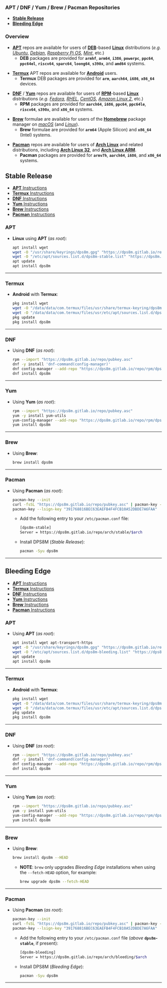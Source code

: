 <!-- SPDX-License-Identifier: MIT-0
     Copyright (c) 2024-2025 The DPS8M Development Team
-->
### APT / DNF / Yum / Brew / Pacman Repositories

* [**Stable Release**](#stable-release)
* [**Bleeding Edge**](#bleeding-edge)

### Overview

* [**APT**](https://wiki.debian.org/AptCLI) repos are available for users of [**DEB**](https://wiki.debian.org/Teams/Dpkg)-based [**Linux**](https://kernel.org/) distributions (*e.g.* [*Ubuntu*](https://ubuntu.com/), [*Debian*](https://www.debian.org/), [*Raspberry Pi OS*](https://www.raspberrypi.com/software/), [*Mint*](https://linuxmint.com/), etc.)
  * **DEB** packages are provided for **`armhf`**, **`arm64`**, **`i386`**, **`powerpc`**, **`ppc64`**, **`ppc64el`**, **`riscv64`**, **`sparc64`**, **`loong64`**, **`s390x`**, and **`amd64`** systems.

[]()
[]()

* [**Termux**](https://termux.dev/) APT repos are available for [**Android**](https://www.android.com/) users.
  * **Termux** DEB packages are provided for **`arm`**, **`aarch64`**, **`i686`**, **`x86_64`** devices.

[]()
[]()

* [**DNF**](https://github.com/rpm-software-management/dnf) / [**Yum**](http://yum.baseurl.org/) repos are available for users of [**RPM**](https://rpm.org/)-based [**Linux**](https://kernel.org/) distributions (*e.g.* [*Fedora*](https://fedoraproject.org/), [*RHEL*](https://www.redhat.com/en/technologies/linux-platforms/enterprise-linux), [*CentOS*](https://www.centos.org/), [*Amazon Linux 2*](https://aws.amazon.com/amazon-linux-2), etc.)
  * **RPM** packages are provided for **`aarch64`**, **`i686`**, **`ppc64`**, **`ppc64le`**, **`riscv64`**, **`s390x`**, and **`x86_64`** systems.

[]()
[]()

* [**Brew**](https://formulae.brew.sh/) formulae are available for users of the [**Homebrew**](https://brew.sh/) package manager on [*macOS*](https://www.apple.com/macos/) (and [*Linux*](https://docs.brew.sh/Homebrew-on-Linux)).
  * **Brew** formulae are provided for **`arm64`** (Apple Silicon) and **`x86_64`** (Intel) systems.

[]()
[]()

* [**Pacman**](https://pacman.archlinux.page/) repos are available for users of [**Arch Linux**](https://archlinux.org/) and related distributions, including [**Arch Linux 32**](https://archlinux32.org/), and [**Arch Linux ARM**](https://archlinuxarm.org/).
  * **Pacman** packages are provided for **`armv7h`**, **`aarch64`**, **`i686`**, and **`x86_64`** systems.

## Stable Release

* [**APT** Instructions](#apt)
* [**Termux** Instructions](#termux)
* [**DNF** Instructions](#dnf)
* [**Yum** Instructions](#yum)
* [**Brew** Instructions](#brew)
* [**Pacman** Instructions](#pacman)

### APT

* **Linux** using **APT** (*as root*):

  ```sh
  apt install wget
  wget -O "/usr/share/keyrings/dps8m.gpg" "https://dps8m.gitlab.io/repo/pubkey.gpg"
  wget -O "/etc/apt/sources.list.d/dps8m-stable.list" "https://dps8m.gitlab.io/repo/deb/dps8m-stable.list"
  apt update
  apt install dps8m
  ```
<hr>

### Termux

* **Android** with **Termux**:

  ```sh
  pkg install wget
  wget -O "/data/data/com.termux/files/usr/share/termux-keyring/dps8m.gpg" "https://dps8m.gitlab.io/repo/pubkey.gpg"
  wget -O "/data/data/com.termux/files/usr/etc/apt/sources.list.d/dps8m-stable.list" "https://dps8m.gitlab.io/repo/ndk/dps8m-stable.list"
  pkg update
  pkg install dps8m
  ```

<hr>

### DNF

* Using **DNF** (*as root*):

  ```sh
  rpm --import "https://dps8m.gitlab.io/repo/pubkey.asc"
  dnf -y install 'dnf-command(config-manager)'
  dnf config-manager --add-repo "https://dps8m.gitlab.io/repo/rpm/dps8m.repo"
  dnf install dps8m
  ```

<hr>

### Yum

* Using **Yum** (*as root*):

  ```sh
  rpm --import "https://dps8m.gitlab.io/repo/pubkey.asc"
  yum -y install yum-utils
  yum-config-manager --add-repo "https://dps8m.gitlab.io/repo/rpm/dps8m.repo"
  yum install dps8m
  ```

<hr>

### Brew

* Using **Brew**:

  ```sh
  brew install dps8m
  ```

<hr>

### Pacman

* Using **Pacman** (*as root*):
  ```sh
  pacman-key --init
  curl -fsSL "https://dps8m.gitlab.io/repo/pubkey.asc" | pacman-key -a "-"
  pacman-key --lsign-key "391768816BEC63EAEFB4F4FCB10A52DBDE7A6FAA"
  ```

  []()
  []()

  * Add the following entry to your `/etc/pacman.conf` file:
    []()

    []()
    ```sh
    [dps8m-stable]
    Server = https://dps8m.gitlab.io/repo/arch/stable/$arch
    ```

  []()
  []()

  * Install DPS8M (*Stable Release*):
    []()

    []()
    ```sh
    pacman -Syu dps8m
    ```

<hr>

## Bleeding Edge

* [**APT** Instructions](#apt-1)
* [**Termux** Instructions](#termux-1)
* [**DNF** Instructions](#dnf-1)
* [**Yum** Instructions](#yum-1)
* [**Brew** Instructions](#brew-1)
* [**Pacman** Instructions](#pacman-1)

### APT

* Using **APT** (*as root*):

  ```sh
  apt install wget apt-transport-https
  wget -O "/usr/share/keyrings/dps8m.gpg" "https://dps8m.gitlab.io/repo/pubkey.gpg"
  wget -O "/etc/apt/sources.list.d/dps8m-bleeding.list" "https://dps8m.gitlab.io/repo/deb/dps8m-bleeding.list"
  apt update
  apt install dps8m
  ```

<hr>

### Termux

* **Android** with **Termux**:

  ```sh
  pkg install wget
  wget -O "/data/data/com.termux/files/usr/share/termux-keyring/dps8m.gpg" "https://dps8m.gitlab.io/repo/pubkey.gpg"
  wget -O "/data/data/com.termux/files/usr/etc/apt/sources.list.d/dps8m-bleeding.list" "https://dps8m.gitlab.io/repo/ndk/dps8m-bleeding.list"
  pkg update
  pkg install dps8m
  ```

<hr>

### DNF

* Using **DNF** (*as root*):

  ```sh
  rpm --import "https://dps8m.gitlab.io/repo/pubkey.asc"
  dnf -y install 'dnf-command(config-manager)'
  dnf config-manager --add-repo "https://dps8m.gitlab.io/repo/rpm/dps8m-bleeding.repo"
  dnf install dps8m
  ```

<hr>

### Yum

* Using **Yum** (*as root*):

  ```sh
  rpm --import "https://dps8m.gitlab.io/repo/pubkey.asc"
  yum -y install yum-utils
  yum-config-manager --add-repo "https://dps8m.gitlab.io/repo/rpm/dps8m-bleeding.repo"
  yum install dps8m
  ```

<hr>

### Brew

* Using **Brew**:
  ```sh
  brew install dps8m --HEAD
  ```

  * **NOTE**: `brew` only upgrades *Bleeding Edge* installations when using the `--fetch-HEAD` option, for example:

    ```sh
    brew upgrade dps8m --fetch-HEAD
    ```

<hr>

### Pacman

* Using **Pacman** (*as root*):
  ```sh
  pacman-key --init
  curl -fsSL "https://dps8m.gitlab.io/repo/pubkey.asc" | pacman-key -a "-"
  pacman-key --lsign-key "391768816BEC63EAEFB4F4FCB10A52DBDE7A6FAA"
  ```

  []()
  []()

  * Add the following entry to your `/etc/pacman.conf` file (*above* **`dps8m-stable`**, if present):
    []()

    []()
    ```sh
    [dps8m-bleeding]
    Server = https://dps8m.gitlab.io/repo/arch/bleeding/$arch
    ```

  []()
  []()

  * Install DPS8M (*Bleeding Edge*):
    []()

    []()
    ```sh
    pacman -Syu dps8m
    ```

<hr>
